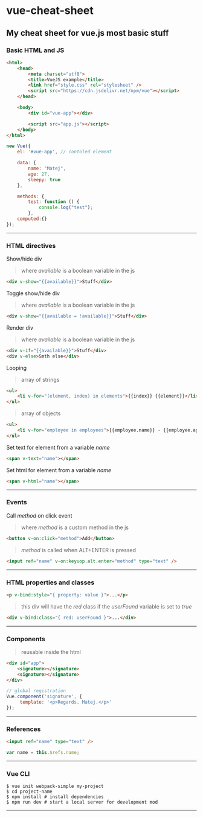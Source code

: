 # vue-cheat-sheet
My cheat sheet for vue.js most basic stuff
---
### Basic HTML and JS
```html
<html>
	<head>
		<meta charset="utf8">
		<title>VueJS example</title>
		<link href="style.css" rel="stylesheet" />
		<script src="https://cdn.jsdelivr.net/npm/vue"></script>
	</head>

	<body>
		<div id="vue-app"></div>

		<script src="app.js"></script>
	</body>
</html>
```
```javascript
new Vue({
	el: '#vue-app', // contoled element

	data: {
		name: "Matej",
		age: 27,
		sleepy: true
	},

	methods: {
		test: function () {
			console.log("test");
		},
	computed:{}
});
```
---
### HTML directives

Show/hide div
> where _available_ is a boolean variable in the js 
```html
<div v-show="{{available}}">Stuff</div>
```
Toggle show/hide div
> where _available_ is a boolean variable in the js 
```html
<div v-show="{{available = !available}}">Stuff</div>
```

Render div
> where _available_ is a boolean variable in the js 
```html
<div v-if="{{available}}">Stuff</div>
<div v-else>Smth else</div>
```

Looping
> array of strings
```html
<ul>
    <li v-for="(element, index) in elements">{{index}} {{element}}</li>
</ul>
```
> array of objects
```html
<ul>
    <li v-for="employee in employees">{{employee.name}} - {{employee.age}}</li>
</ul>
```

Set text for element from a variable _name_
```html
<span v-text="name"></span>
```

Set html for element from a variable _name_
```html
<span v-html="name"></span>
```
---
### Events
Call _method_ on click event
> where _method_ is a custom method in the js
```html
<button v-on:click="method">Add</button>
```
> _method_ is called when ALT+ENTER is pressed
```html
<input ref="name" v-on:keyuop.alt.enter="method" type="text" />
```
---

### HTML properties and classes
```html
<p v-bind:style="{ property: value }">...</p>
```
> this div will have the _red_ class if the _userFound_ variable is set to _true_
```html
<div v-bind:class="{ red: userFound }">...</div>
```
---
### Components
> reusable inside the html
```html
<div id="app">
	<signature></signature>
	<signature></signature>
</div>
```
```javascript
// global registration 
Vue.component('signature', { 
     template: '<p>Regards. Matej.</p>'
});
```
---
### References
```html
<input ref="name" type="text" />
```
```javascript
var name = this.$refs.name;

```
---

### Vue CLI
```
$ vue init webpack-simple my-project
$ cd project-name
$ npm install # install dependencies
$ npm run dev # start a local server for development mod
```
---
